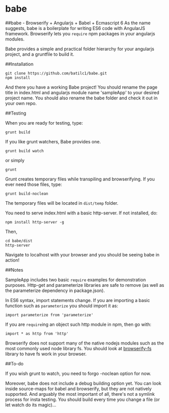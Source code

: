 # babe
##babe - Browserify + Angularjs + Babel + Ecmascript 6
As the name suggests, babe is a boilerplate for writing ES6 code with AngularJS framework. Browserify lets you `require` npm packages in your angularjs modules.

Babe provides a simple and practical folder hierarchy for your angularjs project, and a gruntfile to build it. 

##Installation

    git clone https://github.com/batilc1/babe.git
    npm install

And there you have a working Babe project! You should rename the page title in index.html and angularjs module name 'sampleApp' to your desired project name. You should also rename the babe folder and check it out in your own repo.

##Testing 

When you are ready for testing, type:

```grunt build```

If you like grunt watchers, Babe provides one. 

```grunt build watch```

or simply

```grunt```

Grunt creates temporary files while transpiling and browserifying. If you ever need those files, type:

```grunt build-noclean```

The temporary files will be located in `dist/temp` folder.

You need to serve index.html with a basic http-server. If not installed, do:

```npm install http-server -g```

Then,

    cd babe/dist
    http-server

Navigate to localhost with your browser and you should be seeing babe in action!

##Notes

SampleApp includes two basic `require` examples for demonstration purposes. Http-get and parameterize libraries are safe to remove (as well as the parameterize dependency in package.json).

In ES6 syntax, import statements change. If you are importing a basic function such as `parameterize` you should import it as:

```import parameterize from 'parameterize'```

If you are `require`ing an object such http module in npm, then go with:

```import * as http from 'http'```

Browserify does not support many of the native nodejs modules such as the most commonly used node library fs. You should look at [browserify-fs](https://github.com/mafintosh/browserify-fs) library to have fs work in your browser.

##To-do

If you wish grunt to watch, you need to forgo -noclean option for now.

Moreover, babe does not include a debug building option yet. You can look inside source-maps for babel and browserify, but they are not natively supported. And arguably the most important of all, there's not a symlink process for insta testing. You should build every time you change a file (or let watch do its magic)...